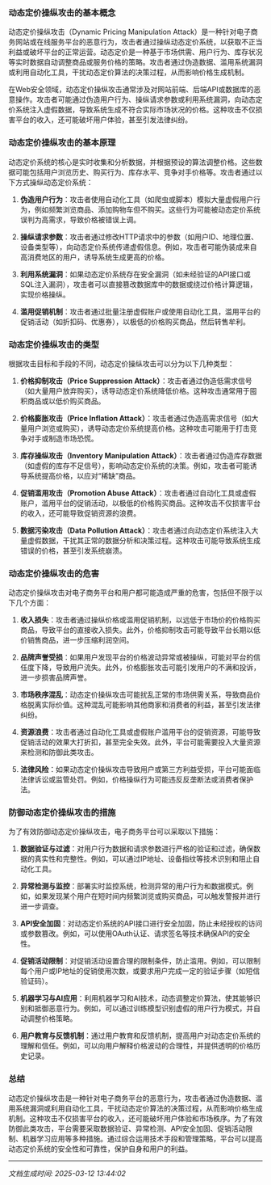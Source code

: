 ### 动态定价操纵攻击的基本概念

动态定价操纵攻击（Dynamic Pricing Manipulation Attack）是一种针对电子商务网站或在线服务平台的恶意行为，攻击者通过操纵动态定价系统，以获取不正当利益或破坏平台的正常运营。动态定价是一种基于市场供需、用户行为、库存状况等实时数据自动调整商品或服务价格的策略。攻击者通过伪造数据、滥用系统漏洞或利用自动化工具，干扰动态定价算法的决策过程，从而影响价格生成机制。

在Web安全领域，动态定价操纵攻击通常涉及对网站前端、后端API或数据库的恶意操作。攻击者可能通过伪造用户行为、操纵请求参数或利用系统漏洞，向动态定价系统注入虚假数据，导致系统生成不符合实际市场状况的价格。这种攻击不仅损害平台的收入，还可能破坏用户体验，甚至引发法律纠纷。

### 动态定价操纵攻击的基本原理

动态定价系统的核心是实时收集和分析数据，并根据预设的算法调整价格。这些数据可能包括用户浏览历史、购买行为、库存水平、竞争对手价格等。攻击者通过以下方式操纵动态定价系统：

1. **伪造用户行为**：攻击者使用自动化工具（如爬虫或脚本）模拟大量虚假用户行为，例如频繁浏览商品、添加购物车但不购买。这些行为可能被动态定价系统误判为高需求，导致价格被错误上调。

2. **操纵请求参数**：攻击者通过修改HTTP请求中的参数（如用户ID、地理位置、设备类型等），向动态定价系统传递虚假信息。例如，攻击者可能伪装成来自高消费地区的用户，诱导系统生成更高的价格。

3. **利用系统漏洞**：如果动态定价系统存在安全漏洞（如未经验证的API接口或SQL注入漏洞），攻击者可以直接篡改数据库中的数据或绕过价格计算逻辑，实现价格操纵。

4. **滥用促销机制**：攻击者通过批量注册虚假账户或使用自动化工具，滥用平台的促销活动（如折扣码、优惠券），以极低的价格购买商品，然后转售牟利。

### 动态定价操纵攻击的类型

根据攻击目标和手段的不同，动态定价操纵攻击可以分为以下几种类型：

1. **价格抑制攻击（Price Suppression Attack）**：攻击者通过伪造低需求信号（如大量用户放弃购买），诱导动态定价系统降低价格。这种攻击通常用于囤积商品或以低价购买商品。

2. **价格膨胀攻击（Price Inflation Attack）**：攻击者通过伪造高需求信号（如大量用户浏览或购买），诱导动态定价系统提高价格。这种攻击可能用于打击竞争对手或制造市场恐慌。

3. **库存操纵攻击（Inventory Manipulation Attack）**：攻击者通过伪造库存数据（如虚假的库存不足信号），影响动态定价系统的决策。例如，攻击者可能诱导系统提高价格，以应对“稀缺”商品。

4. **促销滥用攻击（Promotion Abuse Attack）**：攻击者通过自动化工具或虚假账户，滥用平台的促销活动，以极低的价格购买商品。这种攻击不仅损害平台的收入，还可能导致促销资源的浪费。

5. **数据污染攻击（Data Pollution Attack）**：攻击者通过向动态定价系统注入大量虚假数据，干扰其正常的数据分析和决策过程。这种攻击可能导致系统生成错误的价格，甚至引发系统崩溃。

### 动态定价操纵攻击的危害

动态定价操纵攻击对电子商务平台和用户都可能造成严重的危害，包括但不限于以下几个方面：

1. **收入损失**：攻击者通过操纵价格或滥用促销机制，以远低于市场价的价格购买商品，导致平台的直接收入损失。此外，价格抑制攻击可能导致平台长期以低价销售商品，进一步压缩利润空间。

2. **品牌声誉受损**：如果用户发现平台的价格波动异常或被操纵，可能对平台的信任度下降，导致用户流失。此外，价格膨胀攻击可能引发用户的不满和投诉，进一步损害品牌声誉。

3. **市场秩序混乱**：动态定价操纵攻击可能扰乱正常的市场供需关系，导致商品价格脱离实际价值。这种混乱可能影响其他商家和消费者的利益，甚至引发法律纠纷。

4. **资源浪费**：攻击者通过自动化工具或虚假账户滥用平台的促销资源，可能导致促销活动的效果大打折扣，甚至完全失效。此外，平台可能需要投入大量资源来检测和防御此类攻击。

5. **法律风险**：如果动态定价操纵攻击导致用户或第三方利益受损，平台可能面临法律诉讼或监管处罚。例如，价格操纵行为可能违反反垄断法或消费者保护法。

### 防御动态定价操纵攻击的措施

为了有效防御动态定价操纵攻击，电子商务平台可以采取以下措施：

1. **数据验证与过滤**：对用户行为数据和请求参数进行严格的验证和过滤，确保数据的真实性和完整性。例如，可以通过IP地址、设备指纹等技术识别和阻止自动化工具。

2. **异常检测与监控**：部署实时监控系统，检测异常的用户行为和数据模式。例如，如果发现某个用户在短时间内频繁浏览或购买商品，可以触发警报并进行进一步调查。

3. **API安全加固**：对动态定价系统的API接口进行安全加固，防止未经授权的访问或参数篡改。例如，可以使用OAuth认证、请求签名等技术确保API的安全性。

4. **促销活动限制**：对促销活动设置合理的限制条件，防止滥用。例如，可以限制每个用户或IP地址的促销使用次数，或要求用户完成一定的验证步骤（如短信验证码）。

5. **机器学习与AI应用**：利用机器学习和AI技术，动态调整定价算法，使其能够识别和抵御恶意行为。例如，可以通过训练模型识别虚假的用户行为模式，并自动调整价格策略。

6. **用户教育与反馈机制**：通过用户教育和反馈机制，提高用户对动态定价系统的理解和信任。例如，可以向用户解释价格波动的合理性，并提供透明的价格历史记录。

### 总结

动态定价操纵攻击是一种针对电子商务平台的恶意行为，攻击者通过伪造数据、滥用系统漏洞或利用自动化工具，干扰动态定价算法的决策过程，从而影响价格生成机制。这种攻击不仅损害平台的收入，还可能破坏用户体验和市场秩序。为了有效防御此类攻击，平台需要采取数据验证、异常检测、API安全加固、促销活动限制、机器学习应用等多种措施。通过综合运用技术手段和管理策略，平台可以提高动态定价系统的安全性和可靠性，保护自身和用户的利益。

---

*文档生成时间: 2025-03-12 13:44:02*



















